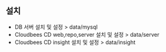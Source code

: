 
## 설치

- DB 서버 설치 및 설정 > data/mysql
- Cloudbees CD web,repo,server 설치 및 설정 > data/server
- Cloudbees CD insight 설치 및 설정 > data/insight

